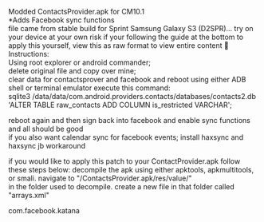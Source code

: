 Modded ContactsProvider.apk for CM10.1  
*Adds Facebook sync functions   
file came from stable build for Sprint Samsung Galaxy S3 (D2SPR)... try on your device at your own risk 
if your following the guide at the bottom to apply this yourself, view this as raw format to view entire content

Instructions:   
Using root explorer or android commander;   
delete original file and copy over mine;    
clear data for contactsprover and facebook and reboot
using either ADB shell or terminal emulator execute this command:   
sqlite3 /data/data/com.android.providers.contacts/databases/contacts2.db 'ALTER TABLE raw_contacts ADD COLUMN is_restricted VARCHAR';       

    
reboot again and then sign back into facebook and enable sync functions and all should be good    
if you also want calendar sync for facebook events; install haxsync and haxsync jb workaround       


if you would like to apply this patch to your ContactProvider.apk follow these steps below: 
decompile the apk using either apktools, apkmultitools, or smali. navigate to "/ContactsProvider.apk/res/value/"    
in the folder used to decompile. create a new file in that folder called  "arrays.xml"

<?xml version="1.0" encoding="UTF-8"?>
<resources>
    <string-array name="unrestricted_packages">
        <item>com.facebook.katana</item>
    </string-array>
</resources>

